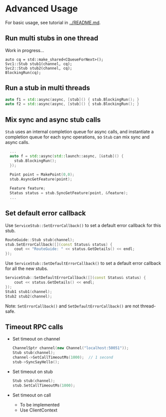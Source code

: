 # Advanced Usage
For basic usage, see tutorial in [../README.md](../README.md).

## Run multi stubs in one thread
Work in progress...
```
auto cq = std::make_shared<CQueueForNext>();
Svc1::Stub stub1(channel, cq);
Svc2::Stub stub2(channel, cq);
BlockingRun(cq);
```

## Run a stub in multi threads
```cpp
auto f1 = std::async(async, [stub]() { stub.BlockingRun(); }
auto f2 = std::async(async, [stub]() { stub.BlockingRun(); }
```

## Mix sync and async stub calls

```Stub``` uses an internal completion queue for async calls,
 and instantiate a completion queue for each sync operations,
 so ```Stub``` can mix sync and async calls.

```cpp
  ...
  auto f = std::async(std::launch::async, [&stub]() { 
    stub.BlockingRun();
  });

  Point point = MakePoint(0,0);
  stub.AsyncGetFeature(point);
  
  Feature feature;
  Status status = stub.SyncGetFeature(point, &feature);
  ...
```

## Set default error callback
Use ```ServiceStub::SetErrorCallback()``` to set a default error callback for this stub.
```cpp
RouteGuide::Stub stub(channel);
stub.SetErrorCallback([](const Status& status) {
	cout << "RouteGuide: " << status.GetDetails() << endl;
});
```

Use ```ServiceStub::SetDefaultErrorCallback()``` to set a default error callback for all the new stubs.
```cpp
ServiceStub::SetDefaultErrorCallback([](const Status& status) {
	cout << status.GetDetails() << endl;
});
Stub1 stub1(channel);
Stub2 stub2(channel);
```

Note: ```SetErrorCallback()``` and ```SetDefaultErrorCallback()``` are not thread-safe.

## Timeout RPC calls

* Set timeout on channel
	```cpp
	ChannelSptr channel(new Channel("localhost:50051"));
	Stub stub(channel);
	channel->SetCallTimeoutMs(1000);  // 1 second
	stub->SyncSayHello();
	```
	
* Set timeout on stub
	```cpp
	Stub stub(channel);
	stub.SetCallTimeoutMs(1000);
	```

* Set timeout on call
	+ To be implemented
	+ Use ClientContext
	
